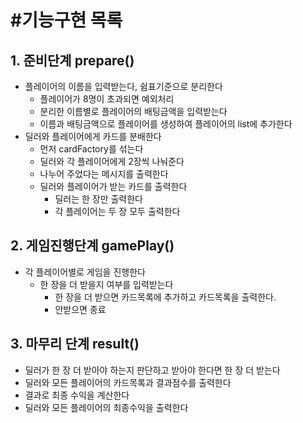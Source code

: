 #기능구현 목록
=========

## 1. 준비단계 prepare()
- 플레이어의 이름을 입력받는다, 쉼표기준으로 분리한다
  - 플레이어가 8명이 초과되면 예외처리
  - 분리한 이름별로 플레이어의 배팅금액을 입력받는다
  - 이름과 배팅금액으로 플레이어를 생성하여 플레이어의 list에 추가한다
- 딜러와 플레이어에게 카드를 분배한다
  - 먼저 cardFactory를 섞는다
  - 딜러와 각 플레이어에게 2장씩 나눠준다
  - 나누어 주었다는 메시지를 출력한다
  - 딜러와 플레이어가 받는 카드를 출력한다
    - 딜러는 한 장만 출력한다
    - 각 플레이어는 두 장 모두 출력한다

## 2. 게임진행단계 gamePlay()
- 각 플레이어별로 게임을 진행한다
  - 한 장을 더 받을지 여부를 입력받는다
    - 한 장을 더 받으면 카드목록에 추가하고 카드목록을 출력한다.
    - 안받으면 종료
       
## 3. 마무리 단계 result()
- 딜러가 한 장 더 받아야 하는지 판단하고 받아야 한다면 한 장 더 받는다
- 딜러와 모든 플레이어의 카드목록과 결과점수를 출력한다
- 결과로 최종 수익을 계산한다
- 딜러와 모든 플레이어의 최종수익을 출력한다